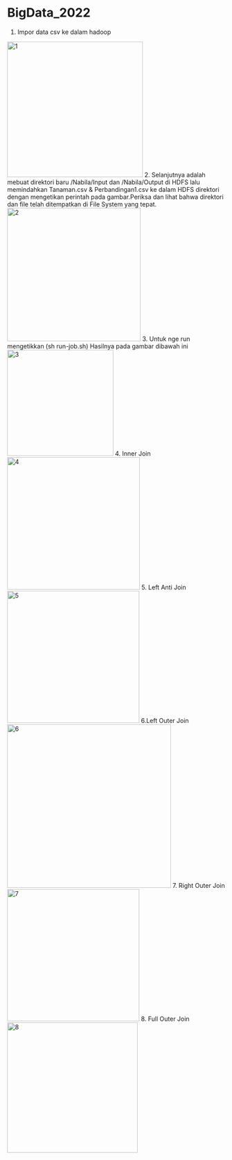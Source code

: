 # BigData_2022
1. Impor data csv ke dalam hadoop
<img width="313" alt="1" src="https://user-images.githubusercontent.com/76138672/176191469-4b19bcfc-ecc9-4b18-91f3-72bbd84660bf.png">
2. Selanjutnya adalah mebuat direktori baru /Nabila/Input dan /Nabila/Output di HDFS lalu memindahkan Tanaman.csv & Perbandingan1.csv ke dalam HDFS direktori 
   dengan mengetikan perintah pada gambar.Periksa dan lihat bahwa direktori dan file telah ditempatkan di File System yang tepat.
<img width="308" alt="2" src="https://user-images.githubusercontent.com/76138672/176194165-af2d03df-0188-46bc-9bce-c88ed288dd86.png">
3. Untuk nge run mengetikkan (sh run-job.sh) Hasilnya pada gambar dibawah ini
<img width="245" alt="3" src="https://user-images.githubusercontent.com/76138672/176195477-a8933fdd-3cb9-469d-a41f-ce5f029744c0.png">
4. Inner Join
<img width="306" alt="4" src="https://user-images.githubusercontent.com/76138672/176195742-599c2413-c3a0-48ee-9cf8-9f4e78efd3fc.png">
5. Left Anti Join
<img width="305" alt="5" src="https://user-images.githubusercontent.com/76138672/176197591-cd0d7070-2618-477e-8b75-9143e3a373ac.png">
6.Left Outer Join
<img width="378" alt="6" src="https://user-images.githubusercontent.com/76138672/176198193-a914c7e2-ae90-4d7c-84d8-42842666393d.png">
7. Right Outer Join
<img width="305" alt="7" src="https://user-images.githubusercontent.com/76138672/176198763-5c164eae-fb35-43ba-9496-bed6222c1342.png">
8. Full Outer Join
<img width="301" alt="8" src="https://user-images.githubusercontent.com/76138672/176199034-c8d796f1-35b2-4bc2-a0d7-3b13e33f1928.png">
